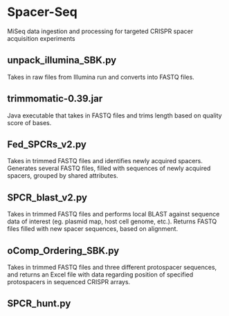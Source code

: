 # Spacer-Seq
MiSeq data ingestion and processing for targeted CRISPR spacer acquisition experiments

## unpack_illumina_SBK.py
Takes in raw files from Illumina run and converts into FASTQ files. 

## trimmomatic-0.39.jar
Java executable that takes in FASTQ files and trims length based on quality score of bases. 

## Fed_SPCRs_v2.py
Takes in trimmed FASTQ files and identifies newly acquired spacers. Generates several FASTQ files, filled with sequences of newly acquired spacers, grouped by shared attributes.

## SPCR_blast_v2.py
Takes in trimmed FASTQ files and performs local BLAST against sequence data of interest (eg. plasmid map, host cell genome, etc.). Returns FASTQ files filled with new spacer sequences, based on alignment.

## oComp_Ordering_SBK.py
Takes in trimmed FASTQ files and three different protospacer sequences, and returns an Excel file with data regarding position of specified protospacers in sequenced CRISPR arrays. 

## SPCR_hunt.py

